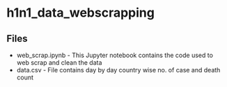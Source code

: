 # h1n1_data_webscrapping

## Files

* web_scrap.ipynb - This Jupyter notebook contains the code used to web scrap and clean the data
* data.csv - File contains day by day country wise no. of case and death count

